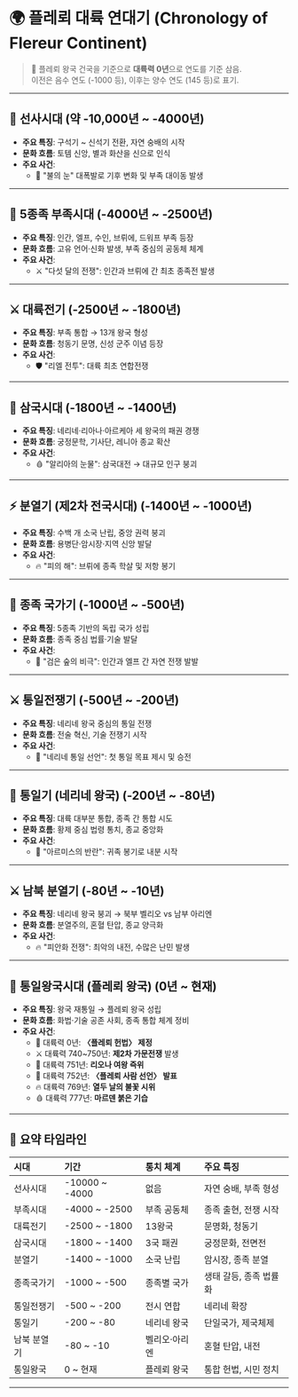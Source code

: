 # 🌍 플레뢰 대륙 연대기 (Chronology of Flereur Continent)

> 📌 플레뢰 왕국 건국을 기준으로 **대륙력 0년**으로 연도를 기준 삼음.  
> 이전은 음수 연도 (-1000 등), 이후는 양수 연도 (145 등)로 표기.

---

## 🗿 선사시대 (약 -10,000년 ~ -4000년)

- **주요 특징**: 구석기 ~ 신석기 전환, 자연 숭배의 시작
- **문화 흐름**: 토템 신앙, 별과 화산을 신으로 인식
- **주요 사건**:
  - 🌋 "불의 눈" 대폭발로 기후 변화 및 부족 대이동 발생

---

## 👥 5종족 부족시대 (-4000년 ~ -2500년)

- **주요 특징**: 인간, 엘프, 수인, 브뤼에, 드워프 부족 등장
- **문화 흐름**: 고유 언어·신화 발생, 부족 중심의 공동체 체계
- **주요 사건**:
  - ⚔️ "다섯 달의 전쟁": 인간과 브뤼에 간 최초 종족전 발생

---

## ⚔️ 대륙전기 (-2500년 ~ -1800년)

- **주요 특징**: 부족 통합 → 13개 왕국 형성
- **문화 흐름**: 청동기 문명, 신성 군주 이념 등장
- **주요 사건**:
  - 🛡️ "리엘 전투": 대륙 최초 연합전쟁

---

## 🔱 삼국시대 (-1800년 ~ -1400년)

- **주요 특징**: 네리네·리아나·아르케아 세 왕국의 패권 경쟁
- **문화 흐름**: 궁정문학, 기사단, 레니아 종교 확산
- **주요 사건**:
  - 🩸 "알리아의 눈물": 삼국대전 → 대규모 인구 붕괴

---

## ⚡ 분열기 (제2차 전국시대) (-1400년 ~ -1000년)

- **주요 특징**: 수백 개 소국 난립, 중앙 권력 붕괴
- **문화 흐름**: 용병단·암시장·지역 신앙 발달
- **주요 사건**:
  - 🔥 "피의 해": 브뤼에 종족 학살 및 저항 봉기

---

## 🐉 종족 국가기 (-1000년 ~ -500년)

- **주요 특징**: 5종족 기반의 독립 국가 성립
- **문화 흐름**: 종족 중심 법률·기술 발달
- **주요 사건**:
  - 🌲 "검은 숲의 비극": 인간과 엘프 간 자연 전쟁 발발

---

## ⚔️ 통일전쟁기 (-500년 ~ -200년)

- **주요 특징**: 네리네 왕국 중심의 통일 전쟁
- **문화 흐름**: 전술 혁신, 기술 전쟁기 시작
- **주요 사건**:
  - 📣 "네리네 통일 선언": 첫 통일 목표 제시 및 승전

---

## 🌸 통일기 (네리네 왕국) (-200년 ~ -80년)

- **주요 특징**: 대륙 대부분 통합, 종족 간 통합 시도
- **문화 흐름**: 황제 중심 법령 통치, 종교 중앙화
- **주요 사건**:
  - 🏴 "아르미스의 반란": 귀족 봉기로 내분 시작

---

## ⚔️ 남북 분열기 (-80년 ~ -10년)

- **주요 특징**: 네리네 왕국 붕괴 → 북부 벨리오 vs 남부 아리엔
- **문화 흐름**: 분열주의, 혼혈 탄압, 종교 양극화
- **주요 사건**:
  - 🔥 "피안화 전쟁": 최악의 내전, 수많은 난민 발생

---

## 🌷 통일왕국시대 (플레뢰 왕국) (0년 ~ 현재)

- **주요 특징**: 왕국 재통일 → 플레뢰 왕국 성립
- **문화 흐름**: 화법·기술 공존 사회, 종족 통합 체계 정비
- **주요 사건**:
  - 📜 대륙력 0년: **〈플레뢰 헌법〉 제정**
  - ⚔️ 대륙력 740~750년: **제2차 가문전쟁** 발생
  - 👑 대륙력 751년: **리오나 여왕 즉위**
  - 🌱 대륙력 752년: **〈플레뢰 사람 선언〉 발표**
  - 🔥 대륙력 769년: **열두 날의 불꽃 시위**
  - 🩸 대륙력 777년: **마르덴 붉은 기습**

---

## 📌 요약 타임라인

| 시대 | 기간 | 통치 체계 | 주요 특징 |
|:--|:--|:--|:--|
| 선사시대 | -10000 ~ -4000 | 없음 | 자연 숭배, 부족 형성  
| 부족시대 | -4000 ~ -2500 | 부족 공동체 | 종족 출현, 전쟁 시작  
| 대륙전기 | -2500 ~ -1800 | 13왕국 | 문명화, 청동기  
| 삼국시대 | -1800 ~ -1400 | 3국 패권 | 궁정문화, 전면전  
| 분열기 | -1400 ~ -1000 | 소국 난립 | 암시장, 종족 분열  
| 종족국가기 | -1000 ~ -500 | 종족별 국가 | 생태 갈등, 종족 법률화  
| 통일전쟁기 | -500 ~ -200 | 전시 연합 | 네리네 확장  
| 통일기 | -200 ~ -80 | 네리네 왕국 | 단일국가, 제국체제  
| 남북 분열기 | -80 ~ -10 | 벨리오·아리엔 | 혼혈 탄압, 내전  
| 통일왕국 | 0 ~ 현재 | 플레뢰 왕국 | 통합 헌법, 시민 정치

---
